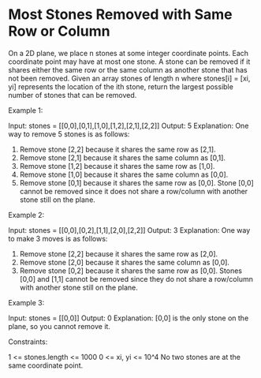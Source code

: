 # Most Stones Removed with Same Row or Column

On a 2D plane, we place n stones at some integer coordinate points. Each coordinate point may have at most one stone.
A stone can be removed if it shares either the same row or the same column as another stone that has not been removed.
Given an array stones of length n where stones[i] = [xi, yi] represents the location of the ith stone, return the largest possible number of stones that can be removed.

Example 1:

Input: stones = [[0,0],[0,1],[1,0],[1,2],[2,1],[2,2]]
Output: 5
Explanation: One way to remove 5 stones is as follows:

1. Remove stone [2,2] because it shares the same row as [2,1].
2. Remove stone [2,1] because it shares the same column as [0,1].
3. Remove stone [1,2] because it shares the same row as [1,0].
4. Remove stone [1,0] because it shares the same column as [0,0].
5. Remove stone [0,1] because it shares the same row as [0,0].
Stone [0,0] cannot be removed since it does not share a row/column with another stone still on the plane.

Example 2:

Input: stones = [[0,0],[0,2],[1,1],[2,0],[2,2]]
Output: 3
Explanation: One way to make 3 moves is as follows:

1. Remove stone [2,2] because it shares the same row as [2,0].
2. Remove stone [2,0] because it shares the same column as [0,0].
3. Remove stone [0,2] because it shares the same row as [0,0].
Stones [0,0] and [1,1] cannot be removed since they do not share a row/column with another stone still on the plane.

Example 3:

Input: stones = [[0,0]]
Output: 0
Explanation: [0,0] is the only stone on the plane, so you cannot remove it.

Constraints:

1 <= stones.length <= 1000
0 <= xi, yi <= 10^4
No two stones are at the same coordinate point.
